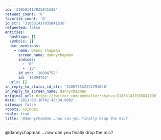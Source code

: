 ```yaml
---
id: '310581417035841536'
retweet_count: '0'
favorite_count: '0'
id_str: '310581417035841536'
retweeted: false
entities:
  hashtags: []
  symbols: []
  user_mentions:
    - name: Danny Chapman
      screen_name: dannychapman
      indices:
        - '0'
        - '13'
      id_str: '10894752'
      id: '10894752'
  urls: []
in_reply_to_status_id_str: '310577532472791040'
in_reply_to_screen_name: dannychapman
original_url: https://twitter.com/benbalter/status/310581417035841536
date: '2013-03-10T02:42:34.000Z'
sitemap: false
robots: noindex
reply: true
title: '@dannychapman …now can you finally drop the mic?'
---
```


@dannychapman …now can you finally drop the mic?